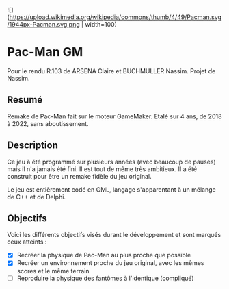 ![](https://upload.wikimedia.org/wikipedia/commons/thumb/4/49/Pacman.svg/1944px-Pacman.svg.png | width=100)

# Pac-Man GM
Pour le rendu R.103 de ARSENA Claire et BUCHMULLER Nassim.
Projet de Nassim.
## Resumé
Remake de Pac-Man fait sur le moteur GameMaker. Etalé sur 4 ans, de 2018 à 2022, sans aboutissement. 

## Description
Ce jeu à été programmé sur plusieurs années (avec beaucoup de pauses) mais il n'a jamais été fini. Il est tout de même très ambitieux. Il a été construit pour être un remake fidèle du jeu original.

Le jeu est entièrement codé en GML, langage s'apparentant à un mélange de C++ et de Delphi. 

## Objectifs
Voici les différents objectifs visés durant le développement et sont marqués ceux atteints :
- [x] Recréer la physique de Pac-Man au plus proche que possible
- [x] Recréer un environnement proche du jeu original, avec les mêmes scores et le même terrain
- [ ] Reproduire la physique des fantômes à l'identique (compliqué)
